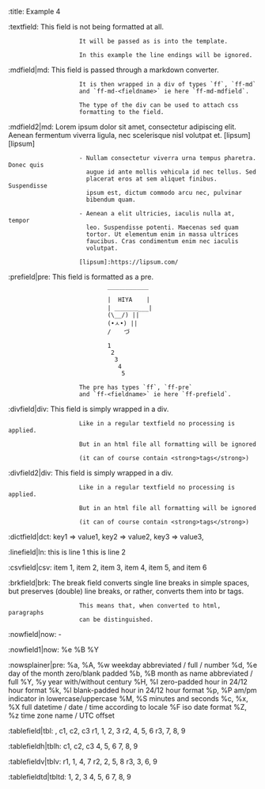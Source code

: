 :title:                 Example 4

:textfield:             This field is not being formatted at all.

                        It will be passed as is into the template.

                        In this example the line endings will be ignored.

:mdfield|md:            This field is passed through a markdown converter.

                        It is then wrapped in a div of types `ff`, `ff-md`
                        and `ff-md-<fieldname>` ie here `ff-md-mdfield`.

                        The type of the div can be used to attach css
                        formatting to the field.

:mdfield2|md:           Lorem ipsum dolor sit amet, consectetur
                        adipiscing elit. Aenean fermentum viverra ligula,
                        nec scelerisque nisl volutpat et. [lipsum][lipsum]

                        - Nullam consectetur viverra urna tempus pharetra. Donec quis    
                          augue id ante mollis vehicula id nec tellus. Sed
                          placerat eros at sem aliquet finibus. Suspendisse
                          ipsum est, dictum commodo arcu nec, pulvinar
                          bibendum quam.

                        - Aenean a elit ultricies, iaculis nulla at, tempor
                          leo. Suspendisse potenti. Maecenas sed quam
                          tortor. Ut elementum enim in massa ultrices
                          faucibus. Cras condimentum enim nec iaculis
                          volutpat.

                        [lipsum]:https://lipsum.com/

:prefield|pre:          This field is formatted as a pre.

                                ￣￣￣￣￣￣￣
                                |  HIYA    |
                                | ＿＿＿＿___|
                                (\__/) ||
                                (•ㅅ•) ||
                                / 　 づ

                                1
                                 2
                                  3
                                   4
                                    5

                        The pre has types `ff`, `ff-pre`
                        and `ff-<fieldname>` ie here `ff-prefield`.

:divfield|div:          This field is simply wrapped in a div.

                        Like in a regular textfield no processing is applied.

                        But in an html file all formatting will be ignored

                        (it can of course contain <strong>tags</strong>)

:divfield2|div:         This field is simply wrapped in a div.

                        Like in a regular textfield no processing is applied.

                        But in an html file all formatting will be ignored

                        (it can of course contain <strong>tags</strong>)

:dictfield|dct:         key1 => value1,
                        key2 => value2,
                        key3 => value3,

:linefield|ln:          this is line 1
                        this is line 2

:csvfield|csv:          item 1, item 2, item 3,
                        item 4, item 5, and
                        item 6

:brkfield|brk:          The break field converts single line breaks in simple
                        spaces, but preserves (double) line breaks, or rather,
                        converts them into br tags.

                        This means that, when converted to html, paragraphs
                        can be distinguished.

:nowfield|now:          -

:nowfield1|now:         %e %B %Y

:nowsplainer|pre:       %a, %A, %w      weekday abbreviated / full / number
                        %d, %e          day of the month zero/blank padded
                        %b, %B          month as name abbreviated / full
                        %Y, %y          year with/without century
                        %H, %I          zero-padded hour in 24/12 hour format
                        %k, %l          blank-padded hour in 24/12 hour format
                        %p, %P          am/pm indicator in lowercase/uppercase
                        %M, %S          minutes and seconds
                        %c, %x, %X      full datetime / date / time according to locale
                        %F              iso date format
                        %Z, %z          time zone name / UTC offset

:tablefield|tbl:        ,   c1, c2, c3
                        r1, 1,  2,  3
                        r2, 4,  5,  6
                        r3, 7,  8,  9

:tablefieldh|tblh:      c1,     c2,     c3
                        4,      5,      6
                        7,      8,      9

:tablefieldv|tblv:      r1, 1,  4,  7
                        r2, 2,  5,  8
                        r3, 3,  6,  9

:tablefieldtd|tbltd:    1,  2,  3
                        4,  5,  6
                        7,  8,  9
